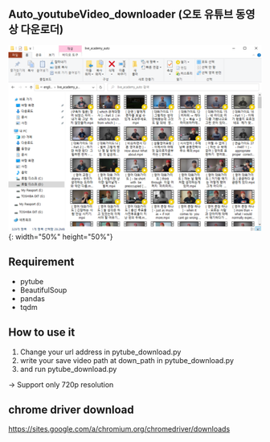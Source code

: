 ## Auto_youtubeVideo_downloader (오토 유튜브 동영상 다운로더)

![result.png](/result.PNG){: width="50%" height="50%"}

## Requirement

* pytube
* BeautifulSoup
* pandas
* tqdm

## How to use it

1. Change your url address in pytube_download.py
2. write your save video path at down_path in pytube_download.py
3. and run pytube_download.py

-> Support only 720p resolution

## chrome driver download

https://sites.google.com/a/chromium.org/chromedriver/downloads
